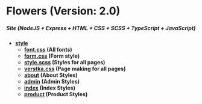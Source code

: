 # Flowers (Version: 2.0)
##### Site (NodeJS + Express + HTML + CSS + SCSS + TypeScript + JavaScript)
- **[style](./)**
    - **[font.css](./font.css) (All fonts)**
    - **[form.css](./form.css) (Form style)**
    - **[style.scss](./style.scss) (Styles for all pages)**
    - **[verstka.css](./verstka.css) (Page making for all pages)**
    - **[about](./about) (About Styles)**
    - **[admin](./admin) (Admin Styles)**
    - **[index](./index) (Index Styles)**
    - **[product](./product) (Product Styles)**
